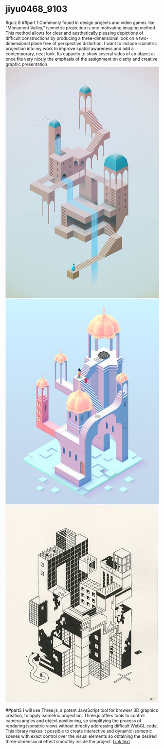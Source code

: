 # jiyu0468_9103
#quiz 8
##part 1
Commonly found in design projects and video games like "Monument Valley," isometric projection is one motivating imaging method.  This method allows for clear and aesthetically pleasing depictions of difficult constructions by producing a three-dimensional look on a two-dimensional plane free of perspective distortion.  I want to include isometric projection into my work to improve spatial awareness and add a contemporary, neat look.  Its capacity to show several sides of an object at once fits very nicely the emphasis of the assignment on clarity and creative graphic presentation.
![Alt text](image/64.jpg)
![Alt text](image/65.jpg)
![Alt text](image/66.jpg)

##part2
I will use Three.js, a potent JavaScript tool for browser 3D graphics creation, to apply isometric projection.  Three.js offers tools to control camera angles and object positioning, so simplifying the process of rendering isometric views without directly addressing difficult WebGL code.  This library makes it possible to create interactive and dynamic isometric scenes with exact control over the visual elements so obtaining the desired three-dimensional effect smoothly inside the project.
[Link text](https://threejs.org/examples/?q=iso#webgl_geometry_text)